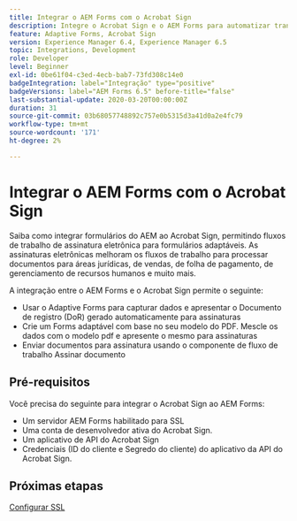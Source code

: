 ```yaml
---
title: Integrar o AEM Forms com o Acrobat Sign
description: Integre o Acrobat Sign e o AEM Forms para automatizar transações complexas e incluir assinaturas eletrônicas legais como parte de uma experiência digital contínua.
feature: Adaptive Forms, Acrobat Sign
version: Experience Manager 6.4, Experience Manager 6.5
topic: Integrations, Development
role: Developer
level: Beginner
exl-id: 0be61f04-c3ed-4ecb-bab7-73fd308c14e0
badgeIntegration: label="Integração" type="positive"
badgeVersions: label="AEM Forms 6.5" before-title="false"
last-substantial-update: 2020-03-20T00:00:00Z
duration: 31
source-git-commit: 03b68057748892c757e0b5315d3a41d0a2e4fc79
workflow-type: tm+mt
source-wordcount: '171'
ht-degree: 2%

---
```


# Integrar o AEM Forms com o Acrobat Sign

Saiba como integrar formulários do AEM ao Acrobat Sign, permitindo fluxos de trabalho de assinatura eletrônica para formulários adaptáveis. As assinaturas eletrônicas melhoram os fluxos de trabalho para processar documentos para áreas jurídicas, de vendas, de folha de pagamento, de gerenciamento de recursos humanos e muito mais.

A integração entre o AEM Forms e o Acrobat Sign permite o seguinte:

* Usar o Adaptive Forms para capturar dados e apresentar o Documento de registro (DoR) gerado automaticamente para assinaturas
* Crie um Forms adaptável com base no seu modelo do PDF. Mescle os dados com o modelo pdf e apresente o mesmo para assinaturas
* Enviar documentos para assinatura usando o componente de fluxo de trabalho Assinar documento

## Pré-requisitos

Você precisa do seguinte para integrar o Acrobat Sign ao AEM Forms:

* Um servidor AEM Forms habilitado para SSL
* Uma conta de desenvolvedor ativa do Acrobat Sign.
* Um aplicativo de API do Acrobat Sign
* Credenciais (ID do cliente e Segredo do cliente) do aplicativo da API do Acrobat Sign.

## Próximas etapas

[Configurar SSL](./set-up-ssl.md)
